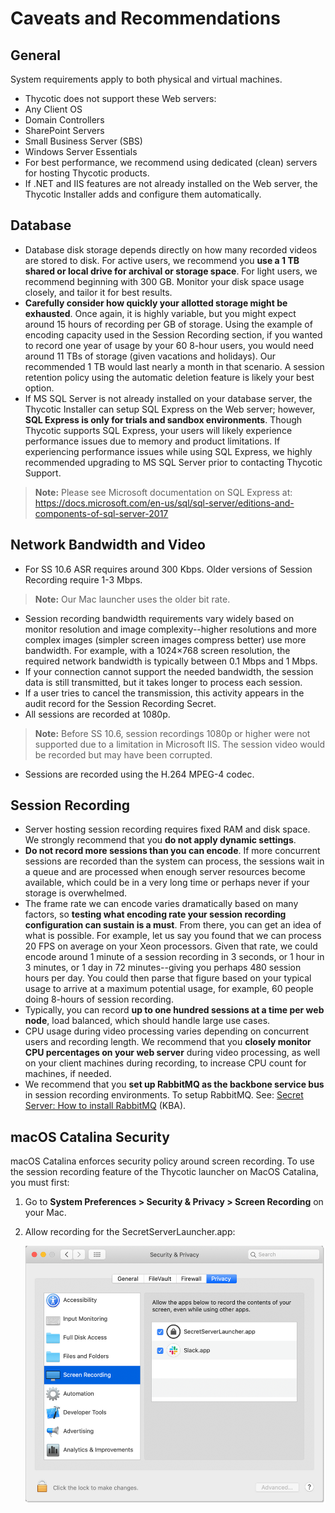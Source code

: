 [title]: # (Caveats and Recommendations)
[tags]: # (Session Recording)
[priority]: # (1000)

# Caveats and Recommendations

## General

System requirements apply to both physical and virtual machines.

- Thycotic does not support these Web servers:
- Any Client OS
- Domain Controllers
- SharePoint Servers
- Small Business Server (SBS)
- Windows Server Essentials
- For best performance, we recommend using dedicated (clean) servers for hosting Thycotic products.
- If .NET and IIS features are not already installed on the Web server, the Thycotic Installer adds and configure them automatically.

## Database

- Database disk storage depends directly on how many recorded videos are stored to disk. For active users, we recommend you **use a 1 TB shared or local drive for archival or storage space**. For light users, we recommend beginning with 300 GB. Monitor your disk space usage closely, and tailor it for best results.
- **Carefully consider how quickly your allotted storage might be exhausted**. Once again, it is highly variable, but you might expect around 15 hours of recording per GB of storage. Using the example of encoding capacity used in the Session Recording section, if you wanted to record one year of usage by your 60 8-hour users, you would need around 11 TBs of storage (given vacations and holidays). Our recommended 1 TB would last nearly a month in that scenario. A session retention policy using the automatic deletion feature is likely your best option.
- If MS SQL Server is not already installed on your database server, the Thycotic Installer can setup SQL Express on the Web server; however, **SQL Express is only for trials and sandbox environments**. Though Thycotic supports SQL Express, your users will likely experience performance issues due to memory and product limitations. If experiencing performance issues while using SQL Express, we highly recommended upgrading to MS SQL Server prior to contacting Thycotic Support.

> **Note:** Please see Microsoft documentation on SQL Express at: <https://docs.microsoft.com/en-us/sql/sql-server/editions-and-components-of-sql-server-2017>

## Network Bandwidth and Video

- For SS 10.6 ASR requires around 300 Kbps. Older versions of Session Recording require 1-3 Mbps.

> **Note:** Our Mac launcher uses the older bit rate.

- Session recording bandwidth requirements vary widely based on monitor resolution and image complexity--higher resolutions and more complex images (simpler screen images compress better) use more bandwidth. For example, with a 1024×768 screen resolution, the required network bandwidth is typically between 0.1 Mbps and 1 Mbps.
- If your connection cannot support the needed bandwidth, the session data is still transmitted, but it takes longer to process each session.
- If a user tries to cancel the transmission, this activity appears in the audit record for the Session Recording Secret.
- All sessions are recorded at 1080p.

> **Note:** Before SS 10.6, session recordings 1080p or higher were not supported due to a limitation in Microsoft IIS. The session video would be recorded but may have been corrupted.

- Sessions are recorded using the H.264 MPEG-4 codec.

## Session Recording

- Server hosting session recording requires fixed RAM and disk space. We strongly recommend that you **do not apply dynamic settings**.
- **Do not record more sessions than you can encode**. If more concurrent sessions are recorded than the system can process, the sessions wait in a queue and are processed when enough server resources become available, which could be in a very long time or perhaps never if your storage is overwhelmed.
- The frame rate we can encode varies dramatically based on many factors, so **testing what encoding rate your session recording configuration can sustain is a must**. From there, you can get an idea of what is possible. For example, let us say you found that we can process 20 FPS on average on your Xeon processors. Given that rate, we could encode around 1 minute of a session recording in 3 seconds, or 1 hour in 3 minutes, or 1 day in 72 minutes--giving you perhaps 480 session hours per day. You could then parse that figure based on your typical usage to arrive at a maximum potential usage, for example, 60 people doing 8-hours of session recording.
- Typically, you can record **up to one hundred sessions at a time per web node**, load balanced, which should handle large use cases.
- CPU usage during video processing varies depending on concurrent users and recording length. We recommend that you **closely monitor CPU percentages on your web server** during video processing, as well on your client machines during recording, to increase CPU count for machines, if needed.
- We recommend that you **set up RabbitMQ as the backbone service bus** in session recording environments. To setup RabbitMQ. See: [Secret Server: How to install RabbitMQ](https://thycotic.force.com/support/s/article/How-to-install-RabbitMq) (KBA).

## macOS Catalina Security

macOS Catalina enforces security policy around screen recording. To use the session recording feature of the Thycotic launcher on MacOS Catalina, you must first:

1. Go to **System Preferences \> Security & Privacy \> Screen Recording** on your Mac.

1. Allow recording for the SecretServerLauncher.app:

   ![image-20200519101823315](images/image-20200519101823315.png)
